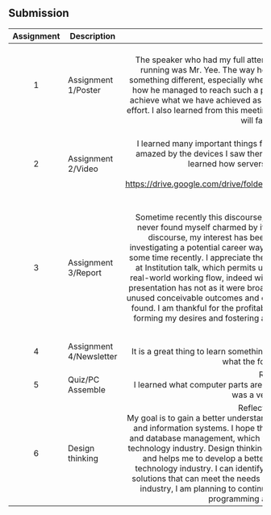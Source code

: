 ## Submission
| Assignment | Description  | Reflection |
| :-----: |  ------ | :-----: | 
| 1 | Assignment 1/Poster | Reflection 1 <br> The speaker who had my full attention and growing enthusiasm to hit the ground running was Mr. Yee. The way he spoke and his enthusiasm made me think of something different, especially when he told me about his wealth of experience and how he managed to reach such a powerful position. He has a big heart. It helps us achieve what we have achieved as quickly as possible and with the least amount of effort. I also learned from this meeting that if you do not start self-learning early, you will face difficulties later. | 
| 2 | Assignment 2/Video | Reflection 2 <br>  I learned many important things for myself when we visited UTM DIGITAL. I was amazed by the devices I saw there. There are many servers and networks. I also learned how servers work and how to connect them.           <br> Video Link <br> https://drive.google.com/drive/folders/1Dq5C8PDExWydHJ8A3ihGCFXFyW6USKns?usp=sharing |
| 3 | Assignment 3/Report | Reflection 3 <br> Sometime recently this discourse, the term "analytics" was new to me, and I had never found myself charmed by it. In any case, taking after this shrewd industry discourse, my interest has been provoked, and I discover myself drawn to investigating a potential career way in analytics—a prospect I hadn't considered for some time recently. I appreciate the opportunity given by the scholarly environment at Institution talk, which permits understudies like me to pick up presentations to real-world working flow, indeed within the early stages of our scholarly travel. This presentation has not as it were broadened my understanding but has too opened up unused conceivable outcomes and career roads that I might not have something else found. I am thankful for the profitable bits of knowledge and points of view shared, forming my desires and fostering a honest to goodness intrigue within the field of analytics.  | 
| 4 | Assignment 4/Newsletter | Reflection 4 <br>  It is a great thing to learn something new, I learned how to design a newsletter and what the formatting should be like.         |
| 5 | Quiz/PC Assemble | Reflection Quiz <br> I learned what computer parts are and how to disassemble and assemble them. It was a very enjoyable activity.|
| 6 | Design thinking | Reflection Design thinking <br> My goal is to gain a better understanding of the fundamental concepts of technology and information systems. I hope that I can develop my skills in programming skills and database management, which will make me able to pursue a good career in the technology industry. Design thinking teaches us empathy, creativity, and innovation, and helps me to develop a better perspective on the challenges faced by the technology industry. I can identify the causes of the problems and develop good solutions that can meet the needs of the end-users. to improve my potential in the industry, I am planning to continue learning and developing my overall skills in programming and database management. |
